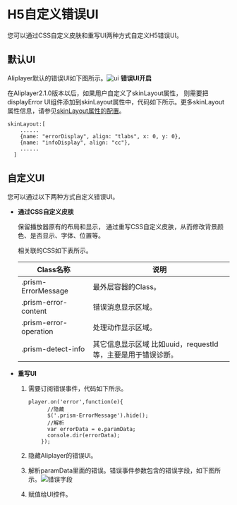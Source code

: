 H5自定义错误UI 
==============================

您可以通过CSS自定义皮肤和重写UI两种方式自定义H5错误UI。

默认UI 
-------------------------

Aliplayer默认的错误UI如下图所示。![ui](https://static-aliyun-doc.oss-accelerate.aliyuncs.com/assets/img/zh-CN/2107869161/p269995.png) **错误UI开启** 

在Aliplayer2.1.0版本以后，如果用户自定义了skinLayout属性， 则需要把displayError UI组件添加到skinLayout属性中，代码如下所示。更多skinLayout属性信息，请参见[skinLayout属性的配置]()。

    skinLayout:[
        ......
        {name: "errorDisplay", align: "tlabs", x: 0, y: 0},
        {name: "infoDisplay", align: "cc"},
        ......
      ]



自定义UI 
--------------------------

您可以通过以下两种方式自定义错误UI。

* **通过CSS自定义皮肤** 

  保留播放器原有的布局和显示， 通过重写CSS自定义皮肤，从而修改背景颜色、是否显示、字体、位置等。

  相关联的CSS如下表所示。
  

  |        Class名称         |                  说明                   |
  |------------------------|---------------------------------------|
  | .prism-ErrorMessage    | 最外层容器的Class。                          |
  | .prism-error-content   | 错误消息显示区域。                             |
  | .prism-error-operation | 处理动作显示区域。                             |
  | .prism-detect-info     | 其它信息显示区域 比如uuid，requestId等，主要是用于错误诊断。 |

  




<!-- -->

* **重写UI** 

  1. 需要订阅错误事件，代码如下所示。

         player.on('error',function(e){
               //隐藏
               $('.prism-ErrorMessage').hide();
               //解析
               var errorData = e.paramData;
               console.dir(errorData);
             });

     
  
  2. 隐藏Aliplayer的错误UI。

     
  
  3. 解析paramData里面的错误。错误事件参数包含的错误字段，如下图所示。![错误字段](https://static-aliyun-doc.oss-accelerate.aliyuncs.com/assets/img/zh-CN/2107869161/p269996.png)

     
  
  4. 赋值给UI控件。

     
  

  






